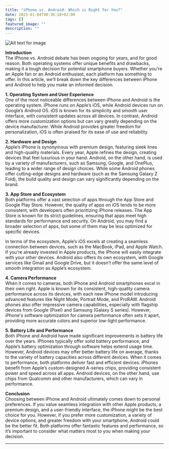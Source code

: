 ```yaml
---
title: "iPhone vs. Android: Which is Right for You?"
date: 2025-01-04T00:30:18+02:00
tags: []
featured_image: ""
description: ""
---
```

![Alt text for image](/images/apple-vs-android.png)


**Introduction**  
The iPhone vs. Android debate has been ongoing for years, and for good reason. Both operating systems offer unique benefits and drawbacks, making it a tough decision for potential smartphone buyers. Whether you're an Apple fan or an Android enthusiast, each platform has something to offer. In this article, we’ll break down the key differences between iPhone and <!--more-->Android to help you make an informed decision.

**1. Operating System and User Experience**  
One of the most noticeable differences between iPhone and Android is the operating system. iPhone runs on Apple’s iOS, while Android devices run on Google’s Android OS. iOS is known for its simplicity and smooth user interface, with consistent updates across all devices. In contrast, Android offers more customization options but can vary greatly depending on the device manufacturer. While Android provides greater freedom for personalization, iOS is often praised for its ease of use and reliability.

**2. Hardware and Design**  
Apple’s iPhone is synonymous with premium design, featuring sleek lines and high-quality materials. Every year, Apple refines the design, creating devices that feel luxurious in your hand. Android, on the other hand, is used by a variety of manufacturers, such as Samsung, Google, and OnePlus, leading to a wider range of design choices. While some Android phones offer cutting-edge designs and hardware (such as the Samsung Galaxy Z Fold), the build quality and design can vary significantly depending on the brand.

**3. App Store and Ecosystem**  
Both platforms offer a vast selection of apps through the App Store and Google Play Store. However, the quality of apps on iOS tends to be more consistent, with developers often prioritizing iPhone releases. The App Store is known for its strict guidelines, ensuring that apps meet high standards for performance and security. On Android, you may find a broader selection of apps, but some of them may be less optimized for specific devices.

In terms of the ecosystem, Apple’s iOS excels at creating a seamless connection between devices, such as the MacBook, iPad, and Apple Watch. If you’re already invested in Apple products, the iPhone will easily integrate with your other devices. Android also offers its own ecosystem, with Google services like Gmail and Google Drive, but it doesn’t offer the same level of smooth integration as Apple’s ecosystem.

**4. Camera Performance**  
When it comes to cameras, both iPhone and Android smartphones excel in their own right. Apple is known for its consistent, high-quality camera performance across its devices, with each new iPhone model introducing advanced features like Night Mode, Portrait Mode, and ProRAW. Android phones also offer impressive camera capabilities, especially with flagship devices from Google (Pixel) and Samsung (Galaxy S series). However, iPhone's software optimization for camera performance often sets it apart, providing more accurate colors and superior low-light performance.

**5. Battery Life and Performance**  
Both iPhone and Android have made significant improvements in battery life over the years. iPhones typically offer solid battery performance, and Apple’s battery optimization through software helps extend usage time. However, Android devices may offer better battery life on average, thanks to the variety of battery capacities across different devices. When it comes to performance, both platforms deliver fast and efficient devices. iPhones benefit from Apple’s custom-designed A-series chips, providing consistent power and speed across all apps. Android devices, on the other hand, use chips from Qualcomm and other manufacturers, which can vary in performance.

**Conclusion**  
Choosing between iPhone and Android ultimately comes down to personal preferences. If you value seamless integration with other Apple products, a premium design, and a user-friendly interface, the iPhone might be the best choice for you. However, if you prefer more customization, a variety of device options, and greater freedom with your smartphone, Android could be the better fit. Both platforms offer fantastic features and performance, so it’s important to consider what matters most to you when making your decision. 

---
